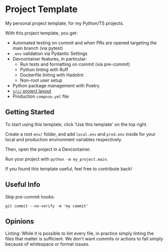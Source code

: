 # Project Template

My personal project template, for my Python/TS projects.

With this project template, you get:

- Automated testing on commit and when PRs are opened targeting the main branch (via pytest)
- `.env` validation via Pydantic Settings
- Devcontainer features, in particular:
  - Run tests and formatting on commit (via pre-commit)
  - Python linting with Ruff
  - Dockerfile linting with Hadolint
  - Non-root user setup
- Python package management with Poetry
- [`src/` project layout][src-layout]
- Production `compose.yml` file

## Getting Started

To start using this template, click 'Use this template' on the top right.

Create a root `env/` folder, and add `local.env` and `prod.env` inside for your local and production environment variables respectively.

Then, open the project in a Devcontainer.

Run your project with `python -m my_project.main`.

If you found this template useful, feel free to contribute back!

## Useful Info

Skip pre-commit hooks:

`git commit --no-verify -m 'my commit'`

## Opinions

Linting: While it is possible to lint every file, in practice simply linting the files that matter is sufficient. We don't want commits or actions to fail simply because of whitespace or format issues.

[src-layout]: https://docs.pytest.org/en/7.1.x/explanation/goodpractices.html#src-layout
